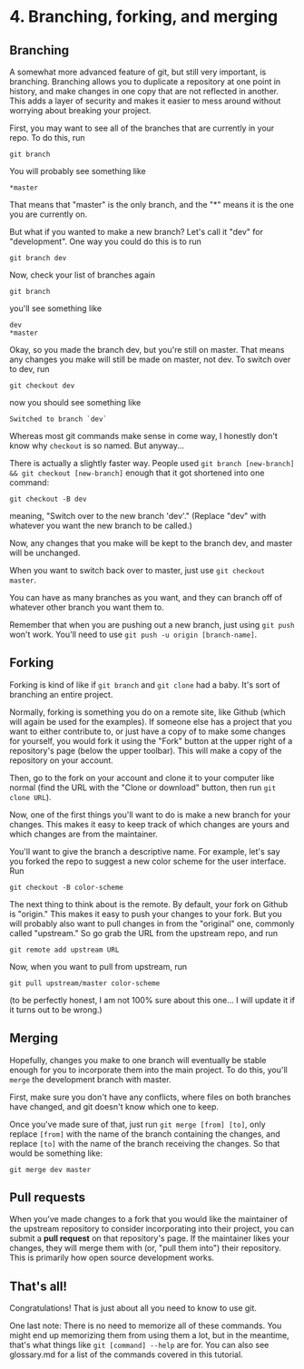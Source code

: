 # 4. Branching, forking, and merging

## Branching

A somewhat more advanced feature of git, but still very important, is branching.
Branching allows you to duplicate a repository at one point in history, and
make changes in one copy that are not reflected in another. This adds a layer of
security and makes it easier to mess around without worrying about breaking your
project.

First, you may want to see all of the branches that are currently in your repo.
To do this, run

```git
git branch
```

You will probably see something like

```
*master
```

That means that "master" is the only branch, and the "\*" means it is the one
you are currently on.

But what if you wanted to make a new branch? Let's call it "dev" for 
"development". One way you could do this is to run

```git
git branch dev
```

Now, check your list of branches again

```git
git branch
```

you'll see something like

```
dev
*master
```

Okay, so you made the branch dev, but you're still on master. That means any 
changes you make will still be made on master, not dev. To switch over to dev,
run 

```git
git checkout dev
```

now you should see something like

```
Switched to branch `dev`
```

Whereas most git commands make sense in come way, I honestly don't know why
`checkout` is so named. But anyway...

There is actually a slightly faster way. People used `git branch [new-branch] &&
git checkout [new-branch]` enough that it got shortened into one command:

```git
git checkout -B dev
```

meaning, "Switch over to the new branch 'dev'." (Replace "dev" with whatever 
you want the new branch to be called.)

Now, any changes that you make will be kept to the branch dev, and master will
be unchanged. 

When you want to switch back over to master, just use `git checkout master`.

You can have as many branches as you want, and they can branch off of whatever 
other branch you want them to.

Remember that when you are pushing out a new branch, just using `git push` won't
work. You'll need to use `git push -u origin [branch-name]`.

## Forking

Forking is kind of like if `git branch` and `git clone` had a baby. It's sort
of branching an entire project.

Normally, forking is something you do on a remote site, like Github (which will
again be used for the examples). If someone else has a project that you want to
either contribute to, or just have a copy of to make some changes for yourself, 
you would fork it using the "Fork" button at the upper right of a repository's
page (below the upper toolbar). This will make a copy of the repository on your
account.

Then, go to the fork on your account and clone it to your computer like normal 
(find the URL with the "Clone or download" button, then run `git clone URL`).

Now, one of the first things you'll want to do is make a new branch for your 
changes. This makes it easy to keep track of which changes are yours and which
changes are from the maintainer.

You'll want to give the branch a descriptive name. For example, let's say you
forked the repo to suggest a new color scheme for the user interface. Run

```git
git checkout -B color-scheme
```

The next thing to think about is the remote. By default, your fork on Github is 
"origin." This makes it easy to push your changes to your fork. But you will 
probably also want to pull changes in from the "original" one, commonly called
"upstream." So go grab the URL from the upstream repo, and run

```git
git remote add upstream URL
```

Now, when you want to pull from upstream, run

```git
git pull upstream/master color-scheme
```

(to be perfectly honest, I am not 100% sure about this one... I will update it 
if it turns out to be wrong.)

## Merging

Hopefully, changes you make to one branch will eventually be stable enough for 
you to incorporate them into the main project. To do this, you'll `merge` the
development branch with master.

First, make sure you don't have any conflicts, where files on both branches have
changed, and git doesn't know which one to keep.

Once you've made sure of that, just run `git merge [from] [to]`, only replace
`[from]` with the name of the branch containing the changes, and replace `[to]` 
with the name of the branch receiving the changes. So that would be something
like:

```git
git merge dev master
```

## Pull requests

When you've made changes to a fork that you would like the maintainer of the
upstream repository to consider incorporating into their project, you can submit
a **pull request** on that repository's page. If the maintainer likes your 
changes, they will merge them with (or, "pull them into") their repository. This
is primarily how open source development works.

## That's all!

Congratulations! That is just about all you need to know to use git. 

One last note: There is no need to memorize all of these commands. You might end
up memorizing them from using them a lot, but in the meantime, that's what things
like `git [command] --help` are for. You can also see glossary.md for a list of
the commands covered in this tutorial.
